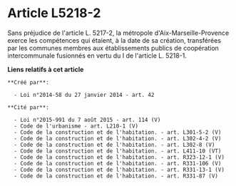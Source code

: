 # Article L5218-2

Sans préjudice de l'article L. 5217-2, la métropole d'Aix-Marseille-Provence exerce les compétences qui étaient, à la date de
sa création, transférées par les communes membres aux établissements publics de coopération intercommunale fusionnés en vertu
du I de l'article L. 5218-1.

**Liens relatifs à cet article**

	**Créé par**:

	  - Loi n°2014-58 du 27 janvier 2014 - art. 42

	**Cité par**:

	  - Loi n°2015-991 du 7 août 2015 - art. 114 (V)
	  - Code de l'urbanisme - art. L210-1 (V)
	  - Code de la construction et de l'habitation. - art. L301-5-2 (V)
	  - Code de la construction et de l'habitation. - art. L302-4-2 (V)
	  - Code de la construction et de l'habitation. - art. L302-8 (V)
	  - Code de la construction et de l'habitation. - art. L411-10 (VT)
	  - Code de la construction et de l'habitation. - art. R323-12-1 (V)
	  - Code de la construction et de l'habitation. - art. R331-106 (V)
	  - Code de la construction et de l'habitation. - art. R331-13-1 (V)
	  - Code de la construction et de l'habitation. - art. R331-87 (V)
